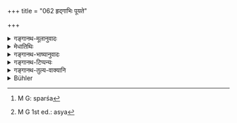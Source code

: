 +++
title = "062 हृद्गाभिः पूयते"

+++

<details><summary>गङ्गानथ-मूलानुवादः</summary>

The Brāhmaṇa is purified by the water reaching the heart; the Kṣatriya by that reaching the throat; the Vaiśya by water that is just sipped, and the Śūdra by what is touched with the end.—(62)
</details>

<details><summary>मेधातिथिः</summary>

हृदयं गच्छन्ति प्राप्नुवन्ति **हृद्गाः** । "अन्येष्व् अपि दृश्यते" (पाण् ३.२.१०१) इति गभेर् डः । "हृदयस्य हृद्" (पाण् ६.३.५०) इति योगविभागाद् धृदादेशः । **पूयते** पवित्रतां प्राप्नोत्य् अशुचित्वं व्यावर्तते । आप[^२१९] ईषदूनचुलुकमात्रप्रमाणः, **कण्ठगाभिस्** ताभिः कण्ठमात्रव्यापिनीभिः **भूमिपः** क्षत्रियः । भूमेर् आधिपत्यं क्षत्रियस्य विहितम् । तेन प्रसिद्धेन कर्मणा क्षत्रियजातिर् लक्ष्यते । आधिपत्यविवक्षायां राजधर्मेष्व् एवावक्ष्यत् । **वैश्यः** **प्राशिताभिर्** अन्तरास्यप्रवेशिताभिः । कण्ठम् अप्राप्ता अपि शुद्धिहेतवो वैश्यस्य । **शूद्रः स्पृष्टाभिर् अन्तत** अन्तेनेति । आद्यादित्वात् तृतीयार्थे तसिः । अन्तशब्दो ऽयं समीपवचनो ऽस्ति । उदकान्तं गत उदकसमीपम् इति गम्यते । अस्त्य् अवयववचनः । वस्त्रान्तो वसनान्त इत्य् उभयत्रापि वर्तमानः संबन्ध्यन्तरम् अपेक्ष्यते, कस्य[^२२०] समीपं कस्य वावयव इति । तत्रेह येन स्थानेन वर्णान्तराणाम् आचमनं विहितम्, तीर्थैर् जिह्वोष्ठेन च तदन्तेनेति प्रतीयते । समीपवचनस् तु न संभाव्यः विधीयमानस्याचमनस्य तत्साध्यत्वासंभवात् । स्पर्शे ऽपि प्राशनम् अस्ति । जिह्वौष्ठेन हि स्पृश्यमानस्य रसास्वादनम् अवश्यंभावि । तत्र वैश्यपरिमाणात् किंचिन्न्यूनतात्र विवक्षिता । जिह्वामूलं यावद् वैश्यस्य, जिह्वाग्रं शूद्रस्य । द्रवत्वाद् उदकस्यापरिहार्यो ऽवध्यतिक्रमः, अवश्यप्राप्तौ त्व् अशुद्धिः । सर्वश् चायं तीर्थविभागो दक्षिणहस्तस्योपस्पर्शने हस्तस्यौचित्याद् दक्षिणाचारतायाश् च पुरुषधर्मतया विहितत्वात् । एवमर्थम् एव चास्मिन्न् अवधाव् इदम् उच्यते ॥ २.६२ ॥


[^२२०]:
     M G 1st ed.: asya


[^२१९]:
     M G: sparśa
</details>

<details><summary>गङ्गानथ-भाष्यानुवादः</summary>

‘*Reaching the heart*’—that which reaches down to the regions of the heart; the word being derived from the root ‘*gam*’ with the ‘ḍa’ affix, according to Pāṇini, 6. 2.101; the term ‘*hṛdaya*’ being changed into ‘*hṛd*’ according to Pāṇini’s Sūtra, 6.3.50.

‘*Is purified*’—Reaches sanctity; that is, gets rid of impurity. The water (reaching the heart) would, in quantity, be just a little less than a handful.

‘*The Kṣatriya by that reaching the throat*’—*i.e*., by that which reaches only down to the throat. The term ‘*bhūmipaḥ*’ in the text stands for the Kṣatriya; as the ‘lordship of land’ is laid down for the Kṣatriya only; and hence this well-known function (of ruling the land) indicates here the *Kṣatriya* caste. If actual ‘lordship’ of the land were meant, then what is laid down here would have been prescribed among the ‘duties of tho king.’

‘*The Vaiśya by the water that is just sipped*,’—*i.e*., which is just taken into the mouth; even without reaching the throat, the water thus sipped serves to purify the Vaiśya.

‘*The Śūdra by what is touched with the end*;’—‘*anṭataḥ*’ stands for ‘*antena*’; the ‘*tasil*’ affix having the force of the instrumental, according to the *Vārtika* on Pāṇini, 5. 4. 44. The term ‘*end*’ (*anta*) means proximity; *e.g*., the phrase ‘*udakānta*’ means ‘*near* water’. It also means *a part*; *e.g*., in such expressions as ‘*vastrānta*,’ ‘*vasanānta*’ and the like. With both these significations the term ‘end’ (being a relative term) stands in need of a correlative; whenever it is used, one always wants to know—‘*near*
*what* ’ or ‘*part of what*.’ Now in the present case, the water-sipping
has been laid down for the other castes as to he done with certain parts of the hand and the lips and the tongue; and it is the ‘end’ of these that is meant. It cannot mean mere ‘*proxi* *mity*’; because the ‘*water-sipping*’ prescribed cannot he accomplished by mere proximity. Then again, the ‘touch’ (of the water with the tongue and lips) would involve *sipping* (which has been laid down for the Vaiśya); for one is sure to feel the taste of that which is touched with the tongue and lips. Hence the conclusion appears to he that the quantity of water sufficient for the *Śūdra* is just a little less in quantity than that for the *Vaiśya*; *e.g*., while for the Vaiśya the water should touch the root of the tongue, for the Śūdra it should touch only its tip.

Water being a fluid substance, its going beyond the limits prescribed would be unavoidable; hence all that is meant is that if the water sipped fails to reach the prescribed limits, it fails to purify the man.

The description of the ‘receptacles’ (parts of the hand) refers to the right hand; as it is this hand that should be used in all washings; specially as it has been laid down that men should perform (religious) acts with the right hand. It is for this reason that we reiterate this fact in the present connection.—(62)
</details>

<details><summary>गङ्गानथ-टिप्पन्यः</summary>

This verse is quoted in *Parāśaramādhava* (Ācāra, p. 221);—in
*Smṛtitattva* (p. 335), which points out that for the Śūdra, there is no
*ācamana*, as the verse stops short at the Vaiśya; so in the place of
*ācamana*, the Śūdra should wash his hands and feet;—this is clear from
a text of the Brahmapurāṇa;—and in *Vīramitrodaya* (Āhnika, p. 74), where it is explained that ‘*antataḥ*’ means *inside of the mouth*; and hence what is meant is that there should be no *drinking* of the water, which should only touch the inner part of the mouth;—such being the opinion of *Kalpataru*. It is curious that *Kalpataru*, as quoted in
*Vīramitrodaya*, has quoted Manu 5.13 9, where ‘*antataḥ*’ does not
occur at all, and missed the present verse, which, as *Vīramitrodaya* rightly remarks, is the text that really supports the explanation provided by *Kalpataru. Vīramitrodaya* notes Medhātithi’s explanation with approval on p. 75.

This verse is quoted in *Kṛtyasārasamuccaya* (p. 46);—in *Hemādri* (Śrāddha, p. 985), which adds the following notes:—‘*Hṛdgābhiḥ*,’ reaching the regions of the heart,—‘*Pūyate*’ acquires purity;—‘*Kaṇthayābhiḥ*,’ just touching the throat only,—‘*bhūmipoḥ*,’ the Kṣatriya;—‘*prāśitāḥhiḥ*’, just taken into the mouth, and not reaching the throat,—‘*antataḥ*,’ the affix ‘*tasi*’ has the force of the Instrumental,—the term ‘*anta*’ meaning *near* requires a correlative, that to which *nearness* is meant,—so that the meaning is that the Śūdra is purified by water reaching that point which is in close proximity to that which the water should reach for purifying the Vaiśya;—and as the *tongue* is the point for the Vaiśya, for the Śūdra it must be the *teeth*; though the water that reaches the teeth must touch the tongue also, yet all that is meant is that the quantity for the Śūdra should be just a little less than that for the Vaiśya.

It is quoted also in *Saṃskāraratnamālā* (p. 221).
</details>

<details><summary>गङ्गानथ-तुल्य-वाक्यानि</summary>

*Baudhāyana-Dharmasūtra*, 1. 5. 17.—‘The Brāhmaṇa becomes pure by water
reaching the heart, the Kṣatriya by its reaching the throat and the Vaiśya by water actually drunk off; the woman and the Śūdra by merely touching it.’

*Viṣṇu-Smṛti*, 62. 9.—‘The three twice-born castes become pure by water
reaching the heart, the throat and the palate respectively, the woman and the Śūdra by touching it once.’

*Gautama Dharmasūtra*, 1.37.—‘He should thrice or four times sip water
reaching the heart.’

*Vaśiṣṭha-Smṛti*, 3.33-34.—‘The Brāhmaṇa is purified by bubble-free and
foamless water reaching his heart; the Kṣatriya by it reaching the throat, the Vaiśya by water actually drunk; the woman and the Śūdra by merely touching it.’

*Yājñavalkya*, 1.21.—\[The same words as Viṣṇu, above.\]

*Gobhila-Gṛhyasūtra*, 1.2.29.—‘He should sip water reaching the heart.’

*Brahmapurāṇa* (Vīramitrodaya-Āhnika, p. 74).—‘The woman and the Śūdra
are purified by the washing of the hands and lips.’

*Uśanas* (Vīramitrodaya-Āhnika, p. 75).—‘That quantity of water is to be
taken as *reaching the heart* in which a bean sinks; this quantity, less by its fourth part is taken as *reaching the throat*’, less by half, as
*reaching the palate*; and less by three-fourths, as *reaching the
teeth*.’

*Pracetas*—(See above.)
</details>

<details><summary>Bühler</summary>

062	A Brahmana is purified by water that reaches his heart, a Kshatriya by water reaching his throat, a Vaisya by water taken into his mouth, (and) a Sudra by water touched with the extremity (of his lips).
</details>
